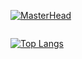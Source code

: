 [![MasterHead](https://aphebail.sirv.com/banner%20(1).png)](https://github.com/Ochoja)

<img src="https://komarev.com/ghpvc/?Ochoja&style=flat-square&color=blue" alt=""/>

[![Top Langs](https://github-readme-stats.vercel.app/api/top-langs/?username=Ochoja&theme=radical)](https://github.com/anuraghazra/github-readme-stats)

<!---
Ochoja/Ochoja is a ✨ special ✨ repository because its `README.md` (this file) appears on your GitHub profile.
You can click the Preview link to take a look at your changes.
--->

